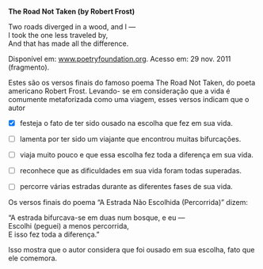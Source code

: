 

**The Road Not Taken (by Robert Frost)**

Two roads diverged in a wood, and l —\
l took the one less traveled by,\
And that has made all the difference.

Disponível em: www.poetryfoundation.org. Acesso em: 29 nov. 2011 (fragmento).

Estes são os versos finais do famoso poema The Road Not Taken, do poeta americano Robert Frost. Levando- se em consideração que a vida é comumente metaforizada como uma viagem, esses versos indicam que o autor



- [x] festeja o fato de ter sido ousado na escolha que fez em sua vida.
- [ ] lamenta por ter sido um viajante que encontrou muitas bifurcações.
- [ ] viaja muito pouco e que essa escolha fez toda a diferença em sua vida.
- [ ] reconhece que as dificuldades em sua vida foram todas superadas.
- [ ] percorre várias estradas durante as diferentes fases de sua vida.


Os versos finais do poema “A Estrada Não Escolhida (Percorrida)” dizem:

“A estrada bifurcava-se em duas num bosque, e eu —\
Escolhi (peguei) a menos percorrida,\
E isso fez toda a diferença.”

Isso mostra que o autor considera que foi ousado em sua escolha, fato que ele comemora.

        